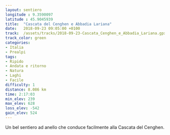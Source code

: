 ```yaml
---
layout: sentiero
longitude : 9.3590097
latitude : 45.9045939
title:  "Cascata del Cenghen e Abbadia Lariana"
date:   2018-09-23 09:05:00 +0100
track:  /assets/tracks/2018-09-23-Cascata_Cenghen_e_Abbadia_Lariana.gpx
track_color: green
categories:
- Italia
- Prealpi
tags:
- Ripido
- Andata e ritorno
- Natura
- Laghi
- Facile
difficulty: 1
distance: 8.086 km
time: 2:17:03
min_elev: 239
max_elev: 628
loss_elev: -542
gain_elev: 524
---
```


Un bel sentiero ad anello che conduce facilmente alla Cascata del Cenghen.
